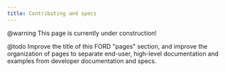 ```yaml
---
title: Contributing and specs
---
```


@warning
This page is currently under construction!

@todo
Improve the title of this FORD "pages" section, and
improve the organization of pages
to separate end-user, high-level documentation and examples from developer documentation and specs.
